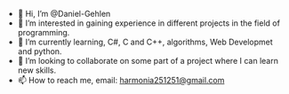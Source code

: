 - 👋 Hi, I’m @Daniel-Gehlen
- 👀 I’m interested in gaining experience in different projects in the field of programming.
- 🌱 I’m currently learning, C#, C and C++, algorithms, Web Developmet and python.
- 💞️ I’m looking to collaborate on some part of a project where I can learn new skills.
- 📫 How to reach me, email: harmonia251251@gmail.com

<!---
Daniel-Gehlen/Daniel-Gehlen is a ✨ special ✨ repository because its `README.md` (this file) appears on your GitHub profile.
You can click the Preview link to take a look at your changes.
--->
